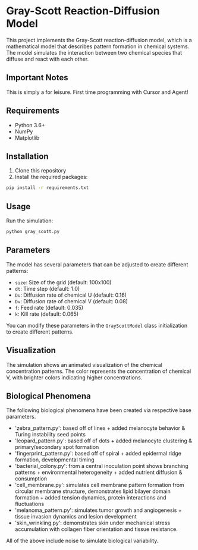 # Gray-Scott Reaction-Diffusion Model

This project implements the Gray-Scott reaction-diffusion model, which is a mathematical model that describes pattern formation in chemical systems. The model simulates the interaction between two chemical species that diffuse and react with each other.

## Important Notes

This is simply a for leisure. First time programming with Cursor and Agent!

## Requirements

- Python 3.6+
- NumPy
- Matplotlib

## Installation

1. Clone this repository
2. Install the required packages:
```bash
pip install -r requirements.txt
```

## Usage

Run the simulation:
```bash
python gray_scott.py
```

## Parameters

The model has several parameters that can be adjusted to create different patterns:

- `size`: Size of the grid (default: 100x100)
- `dt`: Time step (default: 1.0)
- `Du`: Diffusion rate of chemical U (default: 0.16)
- `Dv`: Diffusion rate of chemical V (default: 0.08)
- `f`: Feed rate (default: 0.035)
- `k`: Kill rate (default: 0.065)

You can modify these parameters in the `GrayScottModel` class initialization to create different patterns.

## Visualization

The simulation shows an animated visualization of the chemical concentration patterns. The color represents the concentration of chemical V, with brighter colors indicating higher concentrations.

## Biological Phenomena

The following biological phenomena have been created via respective base parameters.
- 'zebra_pattern.py': based off of lines + added melanocyte behavior & Turing instability seed points
- 'leopard_pattern.py': based off of dots + added melanocyte clustering & primary/secondary spot formation
- 'fingerprint_pattern.py': based off of spiral + added epidermal ridge formation, developmental timing
- 'bacterial_colony.py': from a central inoculation point shows branching patterns + environmental heterogeneity + added nutrient diffusion & consumption
- 'cell_membrane.py': simulates cell membrane pattern formation from circular membrane structure, demonstrates lipid bilayer domain formation + added tension dynamics, protein interactions and fluctuations
- 'melanoma_pattern.py': simulates tumor growth and angiogenesis + tissue invasion dynamics and lesion development
- 'skin_wrinkling.py': demonstrates skin under mechanical stress accumulation with collagen fiber orientation and tissue resistance. 

All of the above include noise to simulate biological variability.